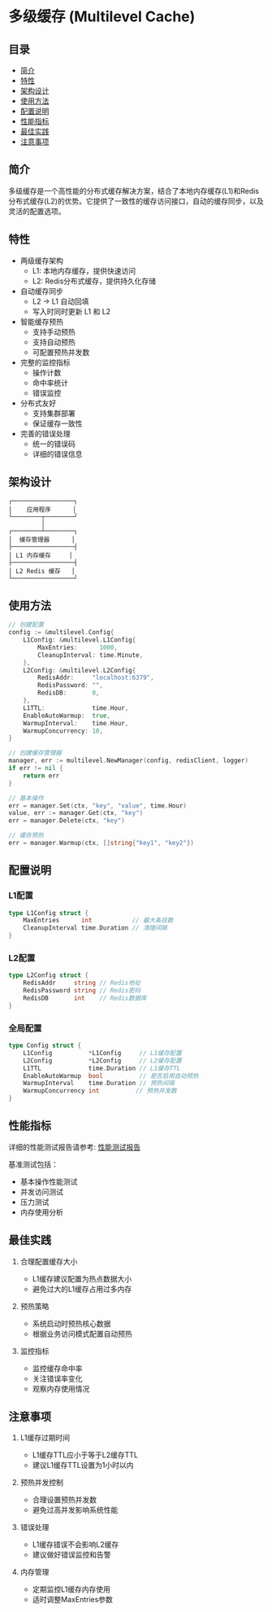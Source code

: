 # 多级缓存 (Multilevel Cache)

## 目录
- [简介](#简介)
- [特性](#特性)
- [架构设计](#架构设计)
- [使用方法](#使用方法)
- [配置说明](#配置说明)
- [性能指标](#性能指标)
- [最佳实践](#最佳实践)
- [注意事项](#注意事项)

## 简介
多级缓存是一个高性能的分布式缓存解决方案，结合了本地内存缓存(L1)和Redis分布式缓存(L2)的优势。它提供了一致性的缓存访问接口，自动的缓存同步，以及灵活的配置选项。

## 特性
- 两级缓存架构
  - L1: 本地内存缓存，提供快速访问
  - L2: Redis分布式缓存，提供持久化存储
- 自动缓存同步
  - L2 -> L1 自动回填
  - 写入时同时更新 L1 和 L2
- 智能缓存预热
  - 支持手动预热
  - 支持自动预热
  - 可配置预热并发数
- 完整的监控指标
  - 操作计数
  - 命中率统计
  - 错误监控
- 分布式友好
  - 支持集群部署
  - 保证缓存一致性
- 完善的错误处理
  - 统一的错误码
  - 详细的错误信息

## 架构设计
```
┌─────────────────┐
│    应用程序      │
└────────┬────────┘
         │
┌────────┴────────┐
│  缓存管理器      │
├─────────────────┤
│ L1 内存缓存     │
├─────────────────┤
│ L2 Redis 缓存   │
└─────────────────┘
```

## 使用方法
```go
// 创建配置
config := &multilevel.Config{
    L1Config: &multilevel.L1Config{
        MaxEntries:      1000,
        CleanupInterval: time.Minute,
    },
    L2Config: &multilevel.L2Config{
        RedisAddr:     "localhost:6379",
        RedisPassword: "",
        RedisDB:       0,
    },
    L1TTL:             time.Hour,
    EnableAutoWarmup:  true,
    WarmupInterval:    time.Hour,
    WarmupConcurrency: 10,
}

// 创建缓存管理器
manager, err := multilevel.NewManager(config, redisClient, logger)
if err != nil {
    return err
}

// 基本操作
err = manager.Set(ctx, "key", "value", time.Hour)
value, err := manager.Get(ctx, "key")
err = manager.Delete(ctx, "key")

// 缓存预热
err = manager.Warmup(ctx, []string{"key1", "key2"})
```

## 配置说明
### L1配置
```go
type L1Config struct {
    MaxEntries      int           // 最大条目数
    CleanupInterval time.Duration // 清理间隔
}
```

### L2配置
```go
type L2Config struct {
    RedisAddr     string // Redis地址
    RedisPassword string // Redis密码
    RedisDB       int    // Redis数据库
}
```

### 全局配置
```go
type Config struct {
    L1Config          *L1Config     // L1缓存配置
    L2Config          *L2Config     // L2缓存配置
    L1TTL             time.Duration // L1缓存TTL
    EnableAutoWarmup  bool          // 是否启用自动预热
    WarmupInterval    time.Duration // 预热间隔
    WarmupConcurrency int          // 预热并发数
}
```

## 性能指标
详细的性能测试报告请参考: [性能测试报告](/pkg/cache/multilevel/tests/benchmark/README.md)

基准测试包括：
- 基本操作性能测试
- 并发访问测试
- 压力测试
- 内存使用分析

## 最佳实践
1. 合理配置缓存大小
   - L1缓存建议配置为热点数据大小
   - 避免过大的L1缓存占用过多内存

2. 预热策略
   - 系统启动时预热核心数据
   - 根据业务访问模式配置自动预热

3. 监控指标
   - 监控缓存命中率
   - 关注错误率变化
   - 观察内存使用情况

## 注意事项
1. L1缓存过期时间
   - L1缓存TTL应小于等于L2缓存TTL
   - 建议L1缓存TTL设置为1小时以内

2. 预热并发控制
   - 合理设置预热并发数
   - 避免过高并发影响系统性能

3. 错误处理
   - L1缓存错误不会影响L2缓存
   - 建议做好错误监控和告警

4. 内存管理
   - 定期监控L1缓存内存使用
   - 适时调整MaxEntries参数 